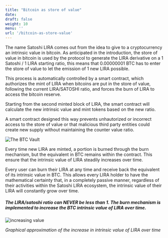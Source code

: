 ```yaml
---
title: "Bitcoin as store of value"
date:
draft: false
weight: 10
menu: ''
url: '/bitcoin-as-store-value'
---
```


The name Satoshi LIRA comes out from the idea to give to a cryptocurrency an intrinsic value in bitcoin.
As anticipated in the introduction, the store of value in bitcoin is used by the protocol to generate the LIRA derivative on a 1 Satoshi / 1 LIRA starting ratio, this means that 0.00000001 BTC has to enter the store of value to let the emission of 1 new LIRA possible.

This process is automatically controlled by a smart contract, which authorizes the mint of LIRA when bitcoins are put in the store of value, following the current LIRA/SATOSHI ratio, and forces the burn of LIRA to access the bitcoin reserve. 

Starting from the second minted block of LIRA, the smart contract will calculate the new intrinsic value and mint tokens based on the new ratio.



A smart contract designed this way prevents unhautorized or incorrect access to the store of value or that malicious third party entities could create new supply without maintaining the counter value ratio.

![The BTC Vault](/images/thebtcvaultfinale.png)




Every time new LIRA are minted, a portion is burned through the burn mechanism, but the equivalent in BTC remains within the contract. This ensure that the intrinsic value of LIRA steadily increases over time.


Every user can burn their LIRA at any time and receive back the equivalent of its intrinsic value in BTC.
This allows every LIRA holder to have the mathematical certainty that, in a completely passive manner, regardless of their activities within the Satoshi LIRA ecosystem, the intrinsic value of their LIRA will constantly grow over time.




<h5>The LIRA/satoshi ratio can NEVER be less than 1. The burn mechanism is implemented to increase the BTC intrinsic value of LIRA over time.</h5>


![increasing value](/images/reth_rate.15a0870a.png)

*Graphical approximation of the increase in intrinsic value of LIRA over time*